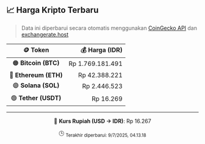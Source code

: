 

<!-- HARGA_KRIPTO -->
## 📈 Harga Kripto Terbaru

> Data ini diperbarui secara otomatis menggunakan [CoinGecko API](https://www.coingecko.com/) dan [exchangerate.host](https://exchangerate.host/)

<div align="center">

| 🪙 Token | 💰 Harga (IDR) |
|:------:|---------------:|
| 🟠 **Bitcoin (BTC)**   | Rp 1.769.181.491 |
| 🔵 **Ethereum (ETH)**  | Rp 42.388.221 |
| 🟣 **Solana (SOL)**    | Rp 2.446.523 |
| 🟢 **Tether (USDT)**   | Rp 16.269 |

---

💱 **Kurs Rupiah (USD → IDR)**: Rp 16.267

🕒 <sub>Terakhir diperbarui: 9/7/2025, 04.13.18</sub>

</div>
<!-- /HARGA_KRIPTO -->